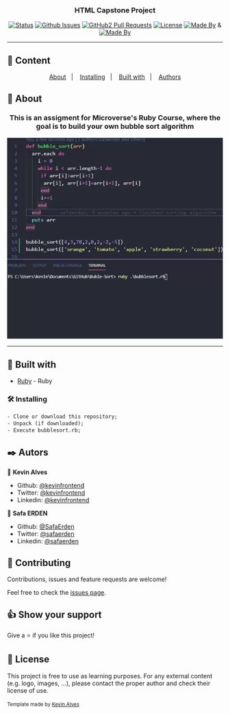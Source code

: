 <h3 align="center">HTML Capstone Project</h3>

<div align="center">

[![Status](https://img.shields.io/badge/status-active-success.svg)]()
[![Github Issues](https://img.shields.io/badge/GitHub-Issues-orange)](https://github.com/SafaErden/Bubble-Sort/issues)
[![GitHub2 Pull Requests](https://img.shields.io/badge/GitHub-Pull%20Requests-blue)](https://github.com/SafaErden/Bubble-Sort/pulls)
[![License](https://img.shields.io/badge/license-MIT-blue.svg)](/LICENSE)
[![Made By](https://img.shields.io/badge/Made%20By-Kevin%20Alves-brightgreen)](https://github.com/kevinfrontend) &
[![Made By](https://img.shields.io/badge/Made%20By-Safa%20Erden-brightgreen)](https://github.com/safaerden)


</div>

---

## 📝 Content
<p align="center">
<a href="#about">About</a>&nbsp;&nbsp;&nbsp;|&nbsp;&nbsp;&nbsp;
<a href="#installing">Installing</a>&nbsp;&nbsp;&nbsp;|&nbsp;&nbsp;&nbsp;
<a href="#built_using">Built with</a>&nbsp;&nbsp;&nbsp;|&nbsp;&nbsp;&nbsp;
<a href="#author">Authors</a>
</p>


## 🧐 About <a name = "about"></a>
<h3 align="center"> This is an assigment for Microverse's Ruby Course, where the goal is to build your own bubble sort algorithm</h3>

<p align="center">
  <a href="" rel="noopener">
  <img src="./img/screenshot.gif" alt="Project Screenshot"></a>
</p>

---

## 🔧 Built with<a name = "built_using"></a>

- [Ruby](https://www.ruby-lang.org/) - Ruby

### 🛠 Installing <a name = "installing"></a>

```
- Clone or download this repository;
- Unpack (if downloaded);
- Execute bubblesort.rb;

```
## ✒️  Autors <a name = "author"></a>

👤 **Kevin Alves**

- Github: [@kevinfrontend](https://github.com/kevinfrontend)
- Twitter: [@kevinfrontend](https://twitter.com/kevinfrontend)
- Linkedin: [@kevinfrontend](https://www.linkedin.com/in/kevinfrontend/)

👤 **Safa ERDEN**

- Github: [@SafaErden](https://github.com/SafaErden)
- Twitter: [@safaerden](https://twitter.com/safaerden)
- Linkedin: [@safaerden](https://www.linkedin.com/in/safaerden/)

## 🤝 Contributing

Contributions, issues and feature requests are welcome!

Feel free to check the [issues page](https://github.com/SafaErden/Bubble-Sort/issues).


## 👍 Show your support

Give a ⭐️ if you like this project!


## 📝 License

This project is free to use as learning purposes. For any external content (e.g. logo, images, ...), please contact the proper author and check their license of use.


<small>Template made by <a href='https://twitter.com/kevinfrontend'>Kevin Alves</a></small>
